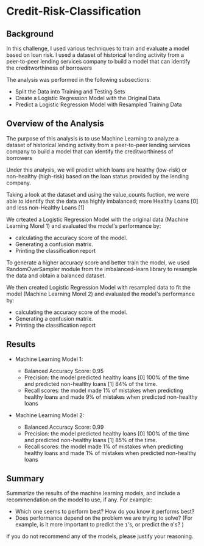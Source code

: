 # Credit-Risk-Classification

## Background
In this challenge, I used various techniques to train and evaluate a model based on loan risk. I used a dataset of historical lending activity from a peer-to-peer lending services company to build a model that can identify the creditworthiness of borrowers

The analysis was performed in the following subsections:

* Split the Data into Training and Testing Sets
* Create a Logistic Regression Model with the Original Data
* Predict a Logistic Regression Model with Resampled Training Data


## Overview of the Analysis

The purpose of this analysis is to use Machine Learning to analyze a dataset of historical lending activity from a peer-to-peer lending services company to build a model that can identify the creditworthiness of borrowers

Under this analysis, we will predict which loans are healthy (low-risk) or non-healthy (high-risk) based on the loan status provided by the lending company.

Taking a look at the dataset and using the value_counts fuction, we were able to identify that the data was highly imbalanced; more Healthy Loans [0] and less non-Healthy Loans [1]

We crteated a Logistic Regression Model with the original data (Machine Learning Morel 1) and evaluated the model's performance by: 
- calculating the accuracy score of the model.
- Generating a confusion matrix.
- Printing the classification report

To generate a higher accuracy score and better train the model, we used RandomOverSampler module from the imbalanced-learn library to resample the data and obtain a balanced dataset.

We then created Logistic Regression Model with resampled data to fit the model (Machine Learning Morel 2) and evaluated the model's performance by: 
- calculating the accuracy score of the model.
- Generating a confusion matrix.
- Printing the classification report


## Results

* Machine Learning Model 1:
  * Balanced Accuracy Score: 0.95
  * Precision: the model predicted healthy loans [0] 100% of the time and predicted non-healthy loans [1] 84% of the time.
  * Recall scores: the model made 1% of mistakes when predicting healthy loans and made 9% of mistakes when predicted non-healthy loans


* Machine Learning Model 2:
  * Balanced Accuracy Score: 0.99
  * Precision: the model predicted healthy loans [0] 100% of the time and predicted non-healthy loans [1] 85% of the time.
  * Recall scores: the model made 1% of mistakes when predicting healthy loans and made 1% of mistakes when predicted non-healthy loans

## Summary

Summarize the results of the machine learning models, and include a recommendation on the model to use, if any. For example:
* Which one seems to perform best? How do you know it performs best?
* Does performance depend on the problem we are trying to solve? (For example, is it more important to predict the `1`'s, or predict the `0`'s? )

If you do not recommend any of the models, please justify your reasoning.
